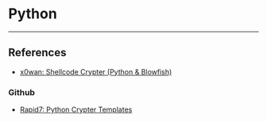 # Python

---
## References

- [x0wan: Shellcode Crypter (Python & Blowfish)](https://xoban.info/blog/2018/12/12/shellcode-crypter/)

### Github

- [Rapid7: Python Crypter Templates](https://github.com/rapid7/metasploit-framework/tree/master/data/meterpreter/python)